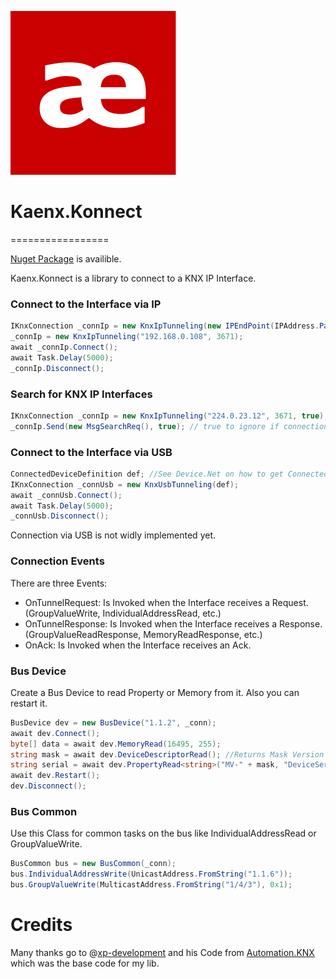 ![Logo](Kaenx.Konnect/Assets/Logo.png)
# Kaenx.Konnect
=================

[Nuget Package](https://www.nuget.org/packages/Kaenx.Konnect/) is availible.

Kaenx.Konnect is a library to connect to a KNX IP Interface.

### Connect to the Interface via IP
```C#
IKnxConnection _connIp = new KnxIpTunneling(new IPEndPoint(IPAddress.Parse("192.168.0.108"), Convert.ToInt32(3671)));
_connIp = new KnxIpTunneling("192.168.0.108", 3671);
await _connIp.Connect();
await Task.Delay(5000);
_connIp.Disconnect();
```


### Search for KNX IP Interfaces
```C#
IKnxConnection _connIp = new KnxIpTunneling("224.0.23.12", 3671, true); //Use sendBroadcast to send Searchrequest to all Network Interfaces on the PC
_connIp.Send(new MsgSearchReq(), true); // true to ignore if connection ist connected
```


### Connect to the Interface via USB
```C#
ConnectedDeviceDefinition def; //See Device.Net on how to get ConnectedDeviceDefinition
IKnxConnection _connUsb = new KnxUsbTunneling(def);
await _connUsb.Connect();
await Task.Delay(5000);
_connUsb.Disconnect();
```
Connection via USB is not widly implemented yet.


### Connection Events
There are three Events:
- OnTunnelRequest: 
  Is Invoked when the Interface receives a Request. (GroupValueWrite, IndividualAddressRead, etc.)
- OnTunnelResponse: 
  Is Invoked when the Interface receives a Response. (GroupValueReadResponse, MemoryReadResponse, etc.)
- OnAck:
  Is Invoked when the Interface receives an Ack.
  
  
### Bus Device
Create a Bus Device to read Property or Memory from it. Also you can restart it.
```C#
BusDevice dev = new BusDevice("1.1.2", _conn);
await dev.Connect();
byte[] data = await dev.MemoryRead(16495, 255);
string mask = await dev.DeviceDescriptorRead(); //Returns Mask Version like 0701, 07B0, ...
string serial = await dev.PropertyRead<string>("MV-" + mask, "DeviceSerialNumber"); //Returns SerialNumber of Device
await dev.Restart();
dev.Disconnect();
```

### Bus Common
Use this Class for common tasks on the bus like IndividualAddressRead or GroupValueWrite.
```C#
BusCommon bus = new BusCommon(_conn);
bus.IndividualAddressWrite(UnicastAddress.FromString("1.1.6"));
bus.GroupValueWrite(MulticastAddress.FromString("1/4/3"), 0x1);
```

# Credits

Many thanks go to @[xp-development](https://github.com/xp-development) and his Code from [Automation.KNX](https://github.com/xp-development/Automation.Knx) which was the base code for my lib.
